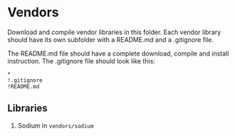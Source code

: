# Vendors

Download and compile vendor libraries in this folder.
Each vendor library should have its own subfolder with a README.md and a .gitignore file.

The README.md file should have a complete download, compile and install instruction.
The .gitignore file should look like this:
```
*
!.gitignore
!README.md
```

## Libraries

1. Sodium in ```vendors/sodium```